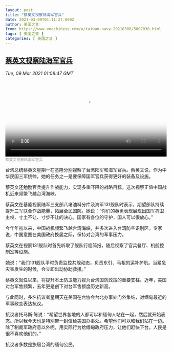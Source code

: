 ```yaml
---
layout: post
title: "蔡英文视察陆海军官兵"
date: 2021-03-09T01:11:27.000Z
author: 美国之音
from: https://www.voachinese.com/a/taiwan-navy-20210308/5807030.html
tags: [ 美国之音 ]
categories: [ 美国之音 ]
---
```

<!--1615252287000-->
[蔡英文视察陆海军官兵](https://www.voachinese.com/a/taiwan-navy-20210308/5807030.html)
------

<div>
<div><i>Tue, 09 Mar 2021 01:08:47 GMT</i></div><video poster="https://images.weserv.nl?url=gdb.voanews.com/7ef338ad-0ad2-4bfd-80fd-8e17a1ea3c3e_tv_r1_s_w900.jpg" src="https://av.voanews.com/Videoroot/Pangeavideo/2021/03/7/7e/7ef338ad-0ad2-4bfd-80fd-8e17a1ea3c3e_240p.mp4" style="width:100%" controls></video><div><small style="color: #999;">蔡英文视察陆海军官兵</small></div><p>台湾总统蔡英文星期一在基隆分别视察了台湾陆军和海军官兵。蔡英文说，作为中华民国三军统帅，她的任务之一是要保障国军官兵获得更好的装备及设施。</p><p>蔡英文还勉励官兵提升作战能力，实现多重吓阻的战略目标。这次视察正值中国战机近来频繁飞越台湾海峡。</p><p>蔡英文在基隆视察陆军三支部八堵油料分库及海军131舰队时表示，期望部队持续提升三军联合作战能量，拓展全民国防。她说：“你们的英勇表现展现出国军捍卫主权、寸土不让、寸步不让的决心。国家有各位的守护，国人可以很放心。”</p><p>今年年初以来，中国战机频繁飞越台湾海峡，并多次进入台湾防空识别区。专家说，中国意图在美国政府换届之际，保持对台湾的军事压力。</p><p>蔡英文在视察131舰队时首先听取了舰队行程简报，随后视察了官兵餐厅、机舱控制室等设施。</p><p>她说：“我们131舰队平时负责监控共舰动态，负责东引、马祖的运补护航。当紧急灾害发生的时候，会立即出动协助救援。”</p><p>蔡英文就任以来，将提升本土防卫能力视为台湾国防政策的重要支柱。近年，美国对台军售频繁，去年更是创下对台军售额度历史新高。</p><p>与此同时，多名抗议者星期天在美国在台协会台北办事处门外集结，对缅甸最近的军事政变表达抗议。</p><p>抗议者托马斯·陈说：“希望世界各地的人都可以和缅甸人站在一起，然后就开始表态。所以我今天也是特别带一封信给美国办事处。希望他们可以和我们站在一边。除了制裁军政府意以外呢，用实际行为给缅甸政府压力，让他们赶快下台。人民是很不喜欢他们的。”</p><p>抗议者多数是旅居台湾的缅甸公民。</p>
</div>
